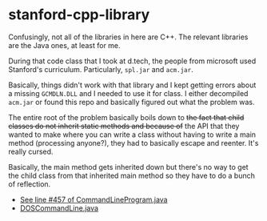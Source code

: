 # stanford-cpp-library

Confusingly, not all of the libraries in here are C++.
The relevant libraries are the Java ones, at least for me.

During that code class that I took at d.tech, the people from microsoft used
Stanford's curriculum. Particularly, `spl.jar` and `acm.jar`.

Basically, things didn't work with that library and I kept getting errors about
a missing `GCMDLN.DLL` and I needed to use it for class. I either decompiled
`acm.jar` or found this repo and basically figured out what the problem was.

The entire root of the problem basically boils down to ~~the fact that child
classes do not inherit static methods and because of~~ the API that they wanted to
make where you can write a class without having to write a main method
(processing anyone?), they had to basically escape and reenter.
It's really cursed.

Basically, the main method gets inherited down but there's no way to get the
child class from that inherited main method so they have to do a bunch of
reflection.

- [See line #457 of CommandLineProgram.java](https://github.com/coarchive/stanford-cpp-library/blob/cs-java/JavaTaskForce/src/acm/program/CommandLineProgram.java#L1026-L1063)
- [DOSCommandLine.java](https://github.com/coarchive/stanford-cpp-library/blob/cs-java/JavaBackEnd/latest-version-decompiled/acm/util/DOSCommandLine.java#L53)
